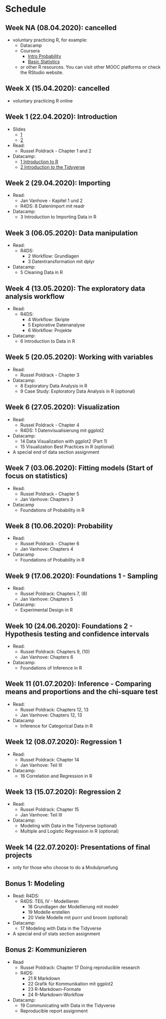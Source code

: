 # Schedule

## Week NA (08.04.2020): cancelled  
- voluntary practicing R, for example:
	- Datacamp 
	- Coursera
		- [Intro Probability](https://www.coursera.org/learn/probability-intro?specialization=statistics)
		- [Basic Statistics](https://www.coursera.org/learn/basic-statistics)
	- or other R resources. You can visit other MOOC platforms or check the RStudio website.  

## Week X (15.04.2020): cancelled  
- voluntary practicing R online

## Week 1 (22.04.2020): Introduction
- Slides
	- [1](https://jobschepens.github.io/EW-M7E4/w1-intro/w1-intro.html)
	- [2](https://jobschepens.github.io/EW-M7E4/w1-intro/w1-meet-the-toolkit.html)
- Read: 
	- Russel Poldrack - Chapter 1 and 2
- Datacamp: 
	- [1 Introduction to R](https://learn.datacamp.com/courses/free-introduction-to-r)
	- [2 Introduction to the Tidyverse](https://learn.datacamp.com/courses/introduction-to-the-tidyverse)

## Week 2 (29.04.2020): Importing
- Read:
	- Jan Vanhove - Kapitel 1 und 2 
	- R4DS: 8 Datenimport mit readr
- Datacamp:
	- 3 Introduction to Importing Data in R

## Week 3 (06.05.2020): Data manipulation
- Read:
	- R4DS: 
		- 2 Workflow: Grundlagen
		- 3 Datentransformation mit dplyr
- Datacamp:
	- 5 Cleaning Data in R

## Week 4 (13.05.2020): The exploratory data analysis workflow
- Read: 
	- R4DS: 
		- 4 Workflow: Skripte
		- 5 Explorative Datenanalyse
		- 6 Workflow: Projekte
- Datacamp:
	- 6 Introduction to Data in R

## Week 5 (20.05.2020): Working with variables  
- Read:
	- Russel Poldrack - Chapter 3 
- Datacamp:
	- 8 Exploratory Data Analysis in R
	- 9 Case Study: Exploratory Data Analysis in R (optional)

## Week 6 (27.05.2020): Visualization
- Read:
	- Russel Poldrack - Chapter 4
	- R4DS: 1 Datenvisualisierung mit ggplot2
- Datacamp:
	- 14 Data Visualization with ggplot2 (Part 1)
	- 15 Visualization Best Practices in R (optional)
- A special end of data section assignment


## Week 7 (03.06.2020): Fitting models (Start of focus on statistics)
- Read:
	- Russel Poldrack - Chapter 5
	- Jan Vanhove: Chapters 3
- Datacamp 
	- Foundations of Probability in R


## Week 8 (10.06.2020): Probability
- Read:
	- Russel Poldrack - Chapter 6
	- Jan Vanhove: Chapters 4
- Datacamp 
	- Foundations of Probability in R


## Week 9 (17.06.2020): Foundations 1 - Sampling
- Read:
	- Russel Poldrack: Chapters 7, (8)
	- Jan Vanhove: Chapters 5
- Datacamp: 
	- Experimental Design in R


## Week 10 (24.06.2020): Foundations 2 - Hypothesis testing and confidence intervals
- Read:
	- Russel Poldrack: Chapters 9, (10)
	- Jan Vanhove: Chapters 6
- Datacamp:
	- Foundations of Inference in R 


## Week 11 (01.07.2020): Inference - Comparing means and proportions and the chi-square test
- Read:
	- Russel Poldrack: Chapters 12, 13
	- Jan Vanhove: Chapters 12, 13
- Datacamp
	- Inference for Categorical Data in R


## Week 12 (08.07.2020): Regression 1 
- Read:
	- Russel Poldrack: Chapter 14
	- Jan Vanhove: Teil III
- Datacamp:
	- 16 Correlation and Regression in R


## Week 13 (15.07.2020): Regression 2
- Read:
	- Russel Poldrack: Chapter 15
	- Jan Vanhove: Teil III
- Datacamp:
	- Modeling with Data in the Tidyverse (optional)
	- Multiple and Logistic Regression in R (optional)


## Week 14 (22.07.2020): Presentations of final projects 
- only for those who choose to do a Modulpruefung


## Bonus 1: Modeling  
- Read: R4DS: 
	- R4DS: TEIL IV - Modellieren 
		- 18 Grundlagen der Modellierung mit modelr 
		- 19 Modelle erstellen
		- 20 Viele Modelle mit purrr und broom (optional)
- Datacamp:
	- 17 Modeling with Data in the Tidyverse
- A special end of stats section assignment

## Bonus 2: Kommunizieren
- Read
	- Russel Poldrack: Chapter 17 Doing reproducible research
	- R4DS: 
		- 21 R Markdown
		- 22 Grafik für Kommunikation mit ggplot2
		- 23 R-Markdown-Formate
		- 24 R-Markdown-Workflow
- Datacamp:
	- 19 Communicating with Data in the Tidyverse
	- Reproducible report assignment
